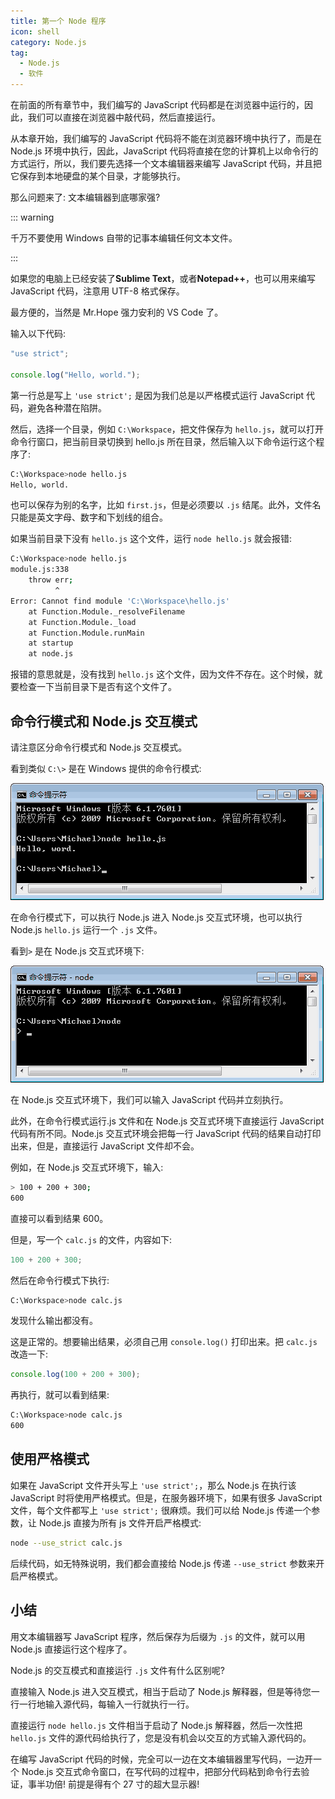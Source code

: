 ```yaml
---
title: 第一个 Node 程序
icon: shell
category: Node.js
tag:
  - Node.js
  - 软件
---
```


在前面的所有章节中，我们编写的 JavaScript 代码都是在浏览器中运行的，因此，我们可以直接在浏览器中敲代码，然后直接运行。

从本章开始，我们编写的 JavaScript 代码将不能在浏览器环境中执行了，而是在 Node.js 环境中执行，因此，JavaScript 代码将直接在您的计算机上以命令行的方式运行，所以，我们要先选择一个文本编辑器来编写 JavaScript 代码，并且把它保存到本地硬盘的某个目录，才能够执行。

<!-- more -->

那么问题来了: 文本编辑器到底哪家强?

::: warning

千万不要使用 Windows 自带的记事本编辑任何文本文件。

:::

如果您的电脑上已经安装了**Sublime Text**，或者**Notepad++**，也可以用来编写 JavaScript 代码，注意用 UTF-8 格式保存。

最方便的，当然是 Mr.Hope 强力安利的 VS Code 了。

输入以下代码:

```js
"use strict";

console.log("Hello, world.");
```

第一行总是写上 `'use strict';` 是因为我们总是以严格模式运行 JavaScript 代码，避免各种潜在陷阱。

然后，选择一个目录，例如 `C:\Workspace`，把文件保存为 `hello.js`，就可以打开命令行窗口，把当前目录切换到 hello.js 所在目录，然后输入以下命令运行这个程序了:

```bash
C:\Workspace>node hello.js
Hello, world.
```

也可以保存为别的名字，比如 `first.js`，但是必须要以 `.js` 结尾。此外，文件名只能是英文字母、数字和下划线的组合。

如果当前目录下没有 `hello.js` 这个文件，运行 `node hello.js` 就会报错:

```sh
C:\Workspace>node hello.js
module.js:338
    throw err;
          ^
Error: Cannot find module 'C:\Workspace\hello.js'
    at Function.Module._resolveFilename
    at Function.Module._load
    at Function.Module.runMain
    at startup
    at node.js
```

报错的意思就是，没有找到 `hello.js` 这个文件，因为文件不存在。这个时候，就要检查一下当前目录下是否有这个文件了。

## 命令行模式和 Node.js 交互模式

请注意区分命令行模式和 Node.js 交互模式。

看到类似 `C:\>` 是在 Windows 提供的命令行模式:

![run-node-hello](./assets/run-node-hello.png)

在命令行模式下，可以执行 Node.js 进入 Node.js 交互式环境，也可以执行 Node.js `hello.js` 运行一个 `.js` 文件。

看到`>` 是在 Node.js 交互式环境下:

![node-interactive-env](./assets/node-interactive-env.png)

在 Node.js 交互式环境下，我们可以输入 JavaScript 代码并立刻执行。

此外，在命令行模式运行.js 文件和在 Node.js 交互式环境下直接运行 JavaScript 代码有所不同。Node.js 交互式环境会把每一行 JavaScript 代码的结果自动打印出来，但是，直接运行 JavaScript 文件却不会。

例如，在 Node.js 交互式环境下，输入:

```sh
> 100 + 200 + 300;
600
```

直接可以看到结果 600。

但是，写一个 `calc.js` 的文件，内容如下:

```js
100 + 200 + 300;
```

然后在命令行模式下执行:

```bash
C:\Workspace>node calc.js
```

发现什么输出都没有。

这是正常的。想要输出结果，必须自己用 `console.log()` 打印出来。把 `calc.js` 改造一下:

```js
console.log(100 + 200 + 300);
```

再执行，就可以看到结果:

```bash
C:\Workspace>node calc.js
600
```

## 使用严格模式

如果在 JavaScript 文件开头写上 `'use strict';`，那么 Node.js 在执行该 JavaScript 时将使用严格模式。但是，在服务器环境下，如果有很多 JavaScript 文件，每个文件都写上 `'use strict';` 很麻烦。我们可以给 Node.js 传递一个参数，让 Node.js 直接为所有 js 文件开启严格模式:

```sh
node --use_strict calc.js
```

后续代码，如无特殊说明，我们都会直接给 Node.js 传递 `--use_strict` 参数来开启严格模式。

## 小结

用文本编辑器写 JavaScript 程序，然后保存为后缀为 `.js` 的文件，就可以用 Node.js 直接运行这个程序了。

Node.js 的交互模式和直接运行 `.js` 文件有什么区别呢?

直接输入 Node.js 进入交互模式，相当于启动了 Node.js 解释器，但是等待您一行一行地输入源代码，每输入一行就执行一行。

直接运行 `node hello.js` 文件相当于启动了 Node.js 解释器，然后一次性把 `hello.js` 文件的源代码给执行了，您是没有机会以交互的方式输入源代码的。

在编写 JavaScript 代码的时候，完全可以一边在文本编辑器里写代码，一边开一个 Node.js 交互式命令窗口，在写代码的过程中，把部分代码粘到命令行去验证，事半功倍! 前提是得有个 27 寸的超大显示器!

